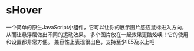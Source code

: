 # sHover
一个简单的原生JavaScript小组件，它可以让你的展示图片感应鼠标进入方向，从而让悬浮层做出不同的运动效果。
多个图片放在一起效果更酷炫噢！它的使用和设置都非常方便。
兼容性上表现很出色，支持至少IE5及以上吧
